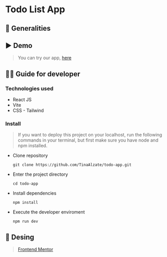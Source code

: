 # Todo List App

## :receipt: Generalities 



## :arrow_forward: Demo

> You can try our app, [here](https://todo-react-vite-tailwind-frontmentor.netlify.app/)

## :technologist: Guide for developer

### Technologies used

- React JS
- Vite
- CSS - Tailwind

### Install
> If you want to deploy this project on your localhost, run the following commands in your terminal, but first make sure you have node and npm installed.

- Clone repository
  
  `git clone https://github.com/TinaAlzate/todo-app.git`

- Enter the project directory

  `cd todo-app`

- Install dependencies
  
  `npm install`

- Execute the developer enviroment

  `npm run dev`

 ## 🎨 Desing

> [Frontend Mentor](https://www.frontendmentor.io/challenges/todo-app-Su1_KokOW)
